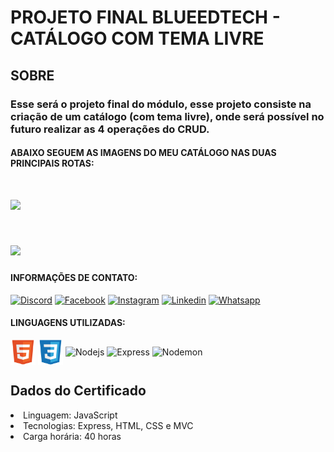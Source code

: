 # PROJETO FINAL BLUEEDTECH - CATÁLOGO COM TEMA LIVRE

## SOBRE

### Esse será o projeto final do módulo, esse projeto consiste na criação de um catálogo (com tema livre), onde será possível no futuro realizar as 4 operações do CRUD.

#### ABAIXO SEGUEM AS IMAGENS DO MEU CATÁLOGO NAS DUAS PRINCIPAIS ROTAS:

# <img src="https://user-images.githubusercontent.com/97798047/161894320-0e71f8b0-6f1c-4b19-9a90-462dd40385eb.png" type="Pagina Inicial do Projeto">

# <img src="https://user-images.githubusercontent.com/97798047/161894135-0bba0b6a-1f4e-4dc6-ba4e-42b672439d59.png" type="Pagina de Detalhes do Projeto">

#### INFORMAÇÕES DE CONTATO:
[![Discord](https://img.shields.io/badge/Discord-7289DA?style=for-the-badge&logo=discord&logoColor=white)](https://discord.gg/ghaa7sEu) [![Facebook](https://img.shields.io/badge/Facebook-1877F2?style=for-the-badge&logo=facebook&logoColor=white)](https://www.facebook.com/danilo.diniz.319452) [![Instagram](https://img.shields.io/badge/Instagram-E4405F?style=for-the-badge&logo=instagram&logoColor=white)](https://www.instagram.com/dan_dinizs/) [![Linkedin](https://img.shields.io/badge/LinkedIn-0077B5?style=for-the-badge&logo=linkedin&logoColor=white)](https://www.linkedin.com/in/danilo-diniz-dos-santos-7034b8136/) [![Whatsapp](https://img.shields.io/badge/WhatsApp-25D366?style=for-the-badge&logo=whatsapp&logoColor=white)](https://api.whatsapp.com/send?phone=5521979157512)

#### LINGUAGENS UTILIZADAS:
<div display: flex>
  <img align="center" alt="HTML" height="40" width="40" src="https://raw.githubusercontent.com/devicons/devicon/master/icons/html5/html5-original.svg">
  <img align="center" alt="CSS" height="40" width="40" src="https://raw.githubusercontent.com/devicons/devicon/master/icons/css3/css3-original.svg">
  <img align="center" alt="Nodejs" height="40" width="40" src="https://cdn.worldvectorlogo.com/logos/nodejs-icon.svg">
  <img align="center" alt="Express" height="40" width="40" src="https://cdn.jsdelivr.net/gh/devicons/devicon/icons/express/express-original.svg">
  <img align="center" alt="Nodemon" height="40" width="40" src="https://cdn.iconscout.com/icon/free/png-256/nodemon-3627182-3029590.png">
</div>


## Dados do Certificado
<li>Linguagem: JavaScript</li>
<li>Tecnologias: Express, HTML, CSS e MVC</li>
<li>Carga horária: 40 horas</li>
